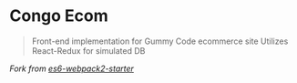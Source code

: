 # Congo Ecom

> Front-end implementation for Gummy Code ecommerce site
> Utilizes React-Redux for simulated DB

*Fork from [es6-webpack2-starter](https://github.com/micooz/es6-webpack2-starter)*
